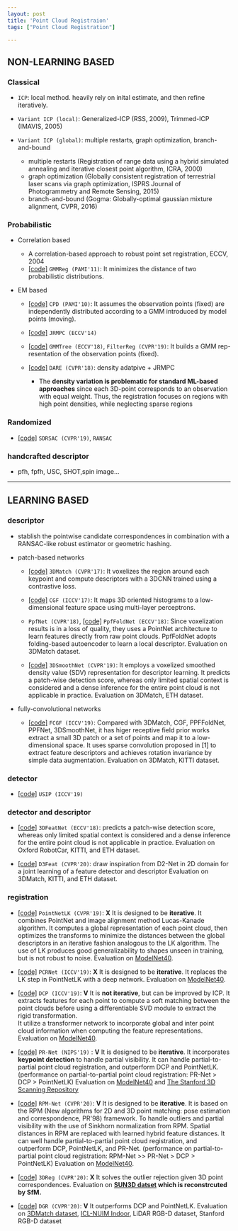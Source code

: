 ```yaml
---
layout: post
title: 'Point Cloud Registraion'
tags: ["Point Cloud Registration"]

---
```


## NON-LEARNING BASED
### Classical
- `ICP`: local method. heavily rely on inital estimate, and then refine iteratively.
  
- `Variant ICP (local)`: Generalized-ICP (RSS, 2009), Trimmed-ICP (IMAVIS, 2005)
  
- `Variant ICP (global)`: multiple restarts, graph optimization, branch-and-bound
  - multiple restarts (Registration of range data using a hybrid simulated annealing and iterative closest point algorithm, ICRA, 2000)
  - graph optimization (Globally consistent registration of terrestrial laser scans via graph optimization, ISPRS Journal of Photogrammetry and Remote Sensing, 2015)
  - branch-and-bound (Gogma: Globally-optimal gaussian mixture alignment, CVPR, 2016)
  
### Probabilistic
- Correlation based
  - A correlation-based approach to robust point set registration, ECCV, 2004 
  - [[code]](https://github.com/neka-nat/probreg) `GMMReg (PAMI'11)`:
    It minimizes the distance of two probabilistic distributions.

- EM based
  - [[code]](https://github.com/neka-nat/probreg) `CPD (PAMI'10)`: 
  It assumes the observation points (fixed) are independently distributed 
  according to a GMM introduced by model points (moving).

  - [[code]](https://team.inria.fr/perception/research/jrmpc/) `JRMPC (ECCV'14)`
   
  - [[code]](https://github.com/neka-nat/probreg) 
  `GMMTree (ECCV'18)`, `FilterReg (CVPR'19)`: 
  It builds a GMM rep-resentation of the observation points (fixed).
  
  - [[code]](https://github.com/felja633/DARE) `DARE (CVPR'18)`: density adatpive + JRMPC
    - The **density variation is problematic for standard ML-based approaches** since each 3D-point corresponds to an observation with equal weight. Thus, the registration focuses on regions with high point densities, while neglecting sparse regions

### Randomized
  - [[code]](https://github.com/intellhave/SDRSAC) `SDRSAC (CVPR'19)`, `RANSAC`

### handcrafted descriptor
  - pfh, fpfh, USC, SHOT,spin image...

---

## LEARNING BASED  
### descriptor
  - stablish the pointwise candidate correspondences in combination with a RANSAC-like robust estimator or geometric hashing.
  - patch-based networks
    - [[code]](https://github.com/andyzeng/3dmatch-toolbox) `3DMatch (CVPR'17)`: 
    It voxelizes the region around each keypoint and 
    compute descriptors with a 3DCNN trained using a contrastive loss.

    - [[code]](https://github.com/marckhoury/CGF) `CGF (ICCV'17)`: 
    It maps 3D oriented histograms to a low-dimensional feature space using multi-layer perceptrons.

    - `PpfNet (CVPR'18)`, [[code]](https://github.com/XuyangBai/PPF-FoldNet) `PpfFoldNet (ECCV'18)`: 
    Since voxelization results is in a loss of quality, they uses a PointNet architecture 
    to learn features directly from raw point clouds. 
    PpfFoldNet adopts folding-based autoencoder to learn a local descriptor.
    Evaluation on 3DMatch dataset.

    - [[code]](https://github.com/zgojcic/3DSmoothNet) `3DSmoothNet (CVPR'19)`: 
    It employs a voxelized smoothed density value (SDV) representation for descriptor learning. 
    It predicts a patch-wise detection score, whereas only limited spatial context is considered 
    and a dense inference for the entire point cloud is not applicable in practice.
    Evaluation on 3DMatch, ETH dataset.

  - fully-convolutional networks
    - [[code]](https://github.com/chrischoy/FCGF) `FCGF (ICCV'19)`: 
    Compared with 3DMatch, CGF, PPFFoldNet, PPFNet, 3DSmoothNet, 
    it has higer receptive field prior works extract a small 3D patch or 
    a set of points and map it to a low-dimensional space. 
    It uses sparse convolution proposed in [1] to extract feature descriptors 
    and achieves rotation invariance by simple data augmentation.
    Evaluation on 3DMatch, KITTI dataset.

### detector
  - [[code]](https://github.com/lijx10/USIP) `USIP (ICCV'19)`
  
### detector and descriptor
  - [[code]](https://github.com/yewzijian/3DFeatNet) `3DFeatNet (ECCV'18)`: 
  predicts a patch-wise detection score, whereas only limited spatial context is considered 
  and a dense inference for the entire point cloud is not applicable in practice.
  Evaluation on Oxford RobotCar, KITTI, and ETH dataset.

  - [[code]](https://github.com/XuyangBai/D3Feat) `D3Feat (CVPR'20)`: 
  draw inspiration from D2-Net in 2D domain for a joint learning of a feature detector and descriptor
  Evaluation on 3DMatch, KITTI, and ETH dataset.
  
### registration
 - [[code]](https://github.com/hmgoforth/PointNetLK) `PointNetLK (CVPR'19)`: **X**
 It is designed to be **iterative**.
 It combines PointNet and image alignment method Lucas-Kanade algorithm. 
 It computes a global representation of each point cloud,
 then optimizes the transforms to minimize the distances between
 the global descriptors in an iterative fashion analogous to the LK algorithm.
 The use of LK produces good generalizability to 
 shapes unseen in training, but is not robust to noise.
 Evaluation on [ModelNet40](https://modelnet.cs.princeton.edu/).
 
 - [[code]](https://github.com/vinits5/pcrnet) `PCRNet (ICCV'19)`: **X**
 It is designed to be **iterative**.
 It replaces the LK step in PointNetLK with a deep network.
 Evaluation on [ModelNet40](https://modelnet.cs.princeton.edu/).
 
 - [[code]](https://github.com/WangYueFt/dcp) `DCP (ICCV'19)`: **V** 
 It is **not iterative**, but can be improved by ICP.
 It extracts features for each point to compute a soft matching 
 between the point clouds before using a differentiable SVD module to 
 extract the rigid transformation.  
 It utilize a transformer network to 
 incorporate global and inter point cloud information when 
 computing the feature representations.
 Evaluation on [ModelNet40](https://modelnet.cs.princeton.edu/).
 
 - [[code]](https://github.com/WangYueFt/prnet) `PR-Net (NIPS'19)` : **V** 
 It is designed to be **iterative**.
 It incorporates **keypoint detection** to handle partial visibility.
 It can handle partial-to-partial point cloud registration, and outperform DCP and PointNetLK.
 (performance on partial-to-partial point cloud registration: PR-Net > DCP > PointNetLK)
 Evaluation on [ModelNet40](https://modelnet.cs.princeton.edu/)
 and [The Stanford 3D Scanning Repository](http://graphics.stanford.edu/data/3Dscanrep/)
 
 -  [[code]](https://github.com/yewzijian/RPMNet) `RPM-Net (CVPR'20)`: **V** 
 It is designed to be **iterative**.
 It is based on the RPM (New algorithms for 2D and 3D
 point matching: pose estimation and correspondence, PR'98) framework. 
 To handle outliers and  partial visibility with the use of Sinkhorn normalization from RPM. 
 Spatial distances in RPM are replaced with learned hybrid feature distances.
 It can well handle partial-to-partial point cloud registration, and outperform DCP, PointNetLK, and PR-Net.
 (performance on partial-to-partial point cloud registration: RPM-Net >> PR-Net > DCP > PointNetLK)
 Evaluation on [ModelNet40](https://modelnet.cs.princeton.edu/).
 
 - [[code]](https://github.com/3DVisionISR/3DRegNet) `3DReg (CVPR'20)`: **X** 
 It solves the outlier rejection given 3D point correspondences.
 Evaluation on **[SUN3D datset](http://sun3d.cs.princeton.edu/) which is reconstrcuted by SfM.** 
 
 
 - [[code]](https://github.com/chrischoy/DeepGlobalRegistration) `DGR (CVPR'20)`: **V** 
 It outperforms DCP and PointNetLK.
 Evaluation on [3DMatch dataset](http://3dmatch.cs.princeton.edu/), 
 [ICL-NUIM Indoor](http://redwood-data.org/indoor/dataset.html), LiDAR RGB-D dataset, Stanford RGB-D dataset
  

